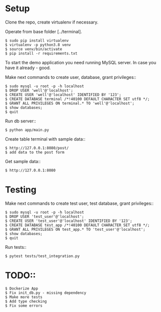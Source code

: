 Setup
=====

Clone the repo, create virtualenv if necessary.

Operate from base folder [../terminal].

    $ sudo pip install virtualenv
    $ virtualenv -p python3.8 venv
    $ source venv/bin/activate
    $ pip install -r requirements.txt

To start the demo application you need running MySQL server.
In case you have it already - good.

Make next commands to create user, database, grant privileges::

    $ sudo mysql -u root -p -h localhost
    $ DROP USER 'well'@'localhost';
    $ CREATE USER 'well'@'localhost' IDENTIFIED BY '123';
    $ CREATE DATABASE terminal /*!40100 DEFAULT CHARACTER SET utf8 */;
    $ GRANT ALL PRIVILEGES ON terminal.* TO 'well'@'localhost';
    $ show databases;
    $ quit

Run db server::

    $ python app/main.py

Create table terminal with sample data::
 
    $ http://127.0.0.1:8080/post/
    $ add data to the post form 
    
Get sample data::
 
    $ http://127.0.0.1:8080

Testing
=======
Make next commands to create test user, test database, grant privileges::

    $ sudo mysql -u root -p -h localhost
    $ DROP USER 'test_user'@'localhost';
    $ CREATE USER 'test_user'@'localhost' IDENTIFIED BY '123';
    $ CREATE DATABASE test_app /*!40100 DEFAULT CHARACTER SET utf8 */;
    $ GRANT ALL PRIVILEGES ON test_app.* TO 'test_user'@'localhost';
    $ show databases;
    $ quit

Run tests::

    $ pytest tests/test_integration.py
    
TODO::
=======

    $ Dockerize App
    $ Fix init_db.py - missing dependency
    $ Make more tests
    $ Add type checking
    $ Fix some errors